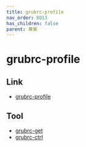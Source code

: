 ```yaml
---
title: grubrc-profile
nav_order: 8013
has_children: false
parent: 專案
---
```


# grubrc-profile


## Link

* [grubrc-profile](https://samwhelp.github.io/note-about-grub/read/project/grubrc-profile/)


## Tool

* [grubrc-get](https://samwhelp.github.io/note-about-grub/read/project/grubrc-profile/grubrc-theme-get)
* [grubrc-ctrl](https://samwhelp.github.io/note-about-grub/read/project/grubrc-profile/grubrc-ctrl)
